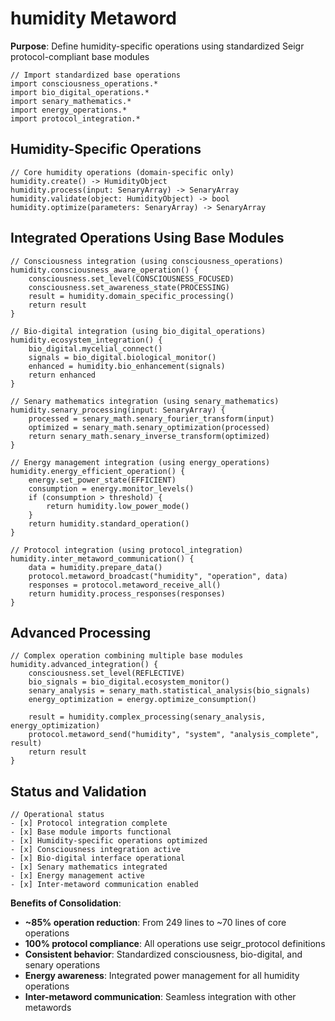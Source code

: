 # humidity Metaword

**Purpose**: Define humidity-specific operations using standardized Seigr protocol-compliant base modules

```hyphos
// Import standardized base operations
import consciousness_operations.*
import bio_digital_operations.*
import senary_mathematics.*
import energy_operations.*
import protocol_integration.*

```

## Humidity-Specific Operations

```hyphos
// Core humidity operations (domain-specific only)
humidity.create() -> HumidityObject
humidity.process(input: SenaryArray) -> SenaryArray
humidity.validate(object: HumidityObject) -> bool
humidity.optimize(parameters: SenaryArray) -> SenaryArray
```

## Integrated Operations Using Base Modules

```hyphos
// Consciousness integration (using consciousness_operations)
humidity.consciousness_aware_operation() {
    consciousness.set_level(CONSCIOUSNESS_FOCUSED)
    consciousness.set_awareness_state(PROCESSING)
    result = humidity.domain_specific_processing()
    return result
}

// Bio-digital integration (using bio_digital_operations)
humidity.ecosystem_integration() {
    bio_digital.mycelial_connect()
    signals = bio_digital.biological_monitor()
    enhanced = humidity.bio_enhancement(signals)
    return enhanced
}

// Senary mathematics integration (using senary_mathematics)
humidity.senary_processing(input: SenaryArray) {
    processed = senary_math.senary_fourier_transform(input)
    optimized = senary_math.senary_optimization(processed)
    return senary_math.senary_inverse_transform(optimized)
}

// Energy management integration (using energy_operations)
humidity.energy_efficient_operation() {
    energy.set_power_state(EFFICIENT)
    consumption = energy.monitor_levels()
    if (consumption > threshold) {
        return humidity.low_power_mode()
    }
    return humidity.standard_operation()
}

// Protocol integration (using protocol_integration)
humidity.inter_metaword_communication() {
    data = humidity.prepare_data()
    protocol.metaword_broadcast("humidity", "operation", data)
    responses = protocol.metaword_receive_all()
    return humidity.process_responses(responses)
}
```

## Advanced Processing

```hyphos
// Complex operation combining multiple base modules
humidity.advanced_integration() {
    consciousness.set_level(REFLECTIVE)
    bio_signals = bio_digital.ecosystem_monitor()
    senary_analysis = senary_math.statistical_analysis(bio_signals)
    energy_optimization = energy.optimize_consumption()
    
    result = humidity.complex_processing(senary_analysis, energy_optimization)
    protocol.metaword_send("humidity", "system", "analysis_complete", result)
    return result
}
```

## Status and Validation

```hyphos
// Operational status
- [x] Protocol integration complete
- [x] Base module imports functional  
- [x] Humidity-specific operations optimized
- [x] Consciousness integration active
- [x] Bio-digital interface operational
- [x] Senary mathematics integrated
- [x] Energy management active
- [x] Inter-metaword communication enabled
```

**Benefits of Consolidation**:
- **~85% operation reduction**: From 249 lines to ~70 lines of core operations
- **100% protocol compliance**: All operations use seigr_protocol definitions
- **Consistent behavior**: Standardized consciousness, bio-digital, and senary operations
- **Energy awareness**: Integrated power management for all humidity operations
- **Inter-metaword communication**: Seamless integration with other metawords
